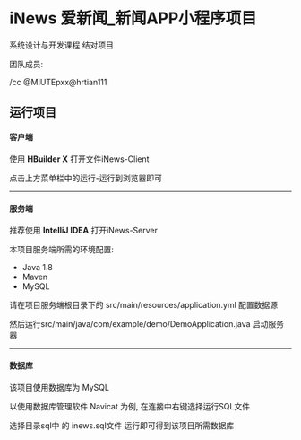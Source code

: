 # iNews 爱新闻_新闻APP小程序项目

系统设计与开发课程 结对项目

团队成员: 

[@MIUTEpxx]: https://github.com/MIUTEpxx
[@hrtian111]: https://github.com/hrtian111

/cc @MIUTEpxx@hrtian111

## 运行项目



#### 客户端

使用 **HBuilder X** 打开文件iNews-Client

点击上方菜单栏中的运行-运行到浏览器即可

------



#### 服务端

推荐使用 **IntelliJ IDEA** 打开iNews-Server

本项目服务端所需的环境配置:

- Java 1.8
- Maven
- MySQL

请在项目服务端根目录下的 src/main/resources/application.yml 配置数据源

然后运行src/main/java/com/example/demo/DemoApplication.java 启动服务器

------

#### 数据库

该项目使用数据库为 MySQL 

以使用数据库管理软件 Navicat 为例, 在连接中右键选择运行SQL文件

选择目录sql中 的 inews.sql文件 运行即可得到该项目所需数据库
